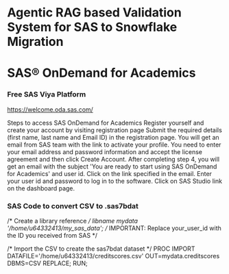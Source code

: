 # Agentic RAG based Validation System for SAS to Snowflake Migration

# SAS® OnDemand for Academics
### Free SAS Viya Platform 
https://welcome.oda.sas.com/

Steps to access SAS OnDemand for Academics
Register yourself and create your account by visiting registration page
Submit the required details (first name, last name and Email ID) in the registration page.
You will get an email from SAS team with the link to activate your profile.
You need to enter your email address and password information and accept the license agreement and then click Create Account.
After completing step 4, you will get an email with the subject 'You are ready to start using SAS OnDemand for Academics' and user id. Click on the link specified in the email.
Enter your user id and password to log in to the software.
Click on SAS Studio link on the dashboard page.

### SAS Code to convert CSV to .sas7bdat
/* Create a library reference */
libname mydata '/home/u64332413/my_sas_data'; 
/* IMPORTANT: Replace your_user_id with the ID you received from SAS */

/* Import the CSV to create the sas7bdat dataset */
PROC IMPORT DATAFILE='/home/u64332413/creditscores.csv'
    OUT=mydata.creditscores
    DBMS=CSV
    REPLACE;
RUN;

